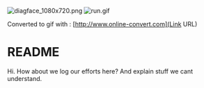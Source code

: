 ![diagface_1080x720.png](https://bitbucket.org/repo/9Lnydx/images/2570649481-diagface_1080x720.png)
![run.gif](https://bitbucket.org/repo/9Lnydx/images/2972520130-run.gif)

Converted to gif with : [http://www.online-convert.com](Link URL)

# README #

Hi. How about we log our efforts here?
And explain stuff we cant understand.